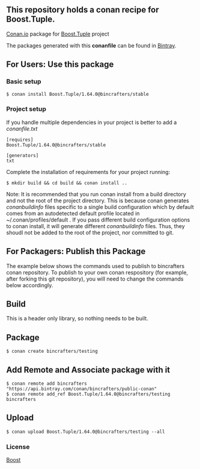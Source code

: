 ## This repository holds a conan recipe for Boost.Tuple.

[Conan.io](https://conan.io) package for [Boost.Tuple](https://github.com/Boostorg/Tuple) project

The packages generated with this **conanfile** can be found in [Bintray](https://bintray.com/bincrafters/public-conan/Boost.Tuple%3Abincrafters).

## For Users: Use this package

### Basic setup

    $ conan install Boost.Tuple/1.64.0@bincrafters/stable

### Project setup

If you handle multiple dependencies in your project is better to add a *conanfile.txt*

    [requires]
    Boost.Tuple/1.64.0@bincrafters/stable

    [generators]
    txt

Complete the installation of requirements for your project running:</small></span>

    $ mkdir build && cd build && conan install ..
	
Note: It is recommended that you run conan install from a build directory and not the root of the project directory.  This is because conan generates *conanbuildinfo* files specific to a single build configuration which by default comes from an autodetected default profile located in ~/.conan/profiles/default .  If you pass different build configuration options to conan install, it will generate different *conanbuildinfo* files.  Thus, they shoudl not be added to the root of the project, nor committed to git. 

## For Packagers: Publish this Package

The example below shows the commands used to publish to bincrafters conan repository. To publish to your own conan respository (for example, after forking this git repository), you will need to change the commands below accordingly. 

## Build  

This is a header only library, so nothing needs to be built.

## Package 

    $ conan create bincrafters/testing
	
## Add Remote and Associate package with it

	$ conan remote add bincrafters "https://api.bintray.com/conan/bincrafters/public-conan"
	$ conan remote add_ref Boost.Tuple/1.64.0@bincrafters/testing bincrafters

## Upload

    $ conan upload Boost.Tuple/1.64.0@bincrafters/testing --all

### License
[Boost](LICENSE)

